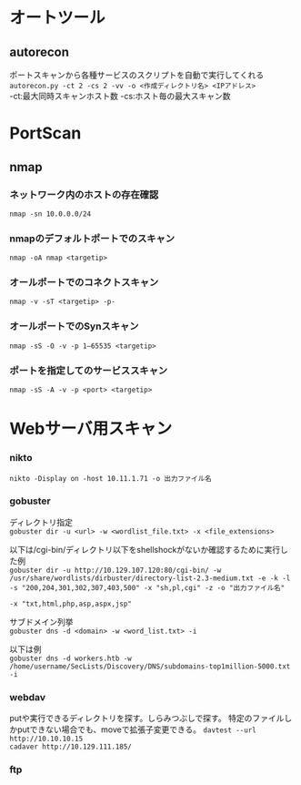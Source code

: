 
# オートツール
## autorecon
ポートスキャンから各種サービスのスクリプトを自動で実行してくれる  
`autorecon.py -ct 2 -cs 2 -vv -o <作成ディレクトリ名> <IPアドレス>`  
-ct:最大同時スキャンホスト数 -cs:ホスト毎の最大スキャン数

# PortScan

## nmap
### ネットワーク内のホストの存在確認
`nmap -sn 10.0.0.0/24`

### nmapのデフォルトポートでのスキャン
`nmap -oA nmap <targetip>`

### オールポートでのコネクトスキャン
`nmap -v -sT <targetip> -p- `

### オールポートでのSynスキャン
`nmap -sS -O -v -p 1–65535 <targetip>`

### ポートを指定してのサービススキャン
`nmap -sS -A -v -p <port> <targetip>`

# Webサーバ用スキャン

### nikto  
`nikto -Display on -host 10.11.1.71 -o 出力ファイル名`

### gobuster
ディレクトリ指定  
`gobuster dir -u <url> -w <wordlist_file.txt> -x <file_extensions>`

以下は/cgi-bin/ディレクトリ以下をshellshockがないか確認するために実行した例  
`gobuster dir -u http://10.129.107.120:80/cgi-bin/ -w /usr/share/wordlists/dirbuster/directory-list-2.3-medium.txt -e -k -l -s "200,204,301,302,307,403,500" -x "sh,pl,cgi" -z -o "出力ファイル名"`

`-x "txt,html,php,asp,aspx,jsp"`

サブドメイン列挙  
`gobuster dns -d <domain> -w <word_list.txt> -i`

以下は例  
`gobuster dns -d workers.htb -w /home/username/SecLists/Discovery/DNS/subdomains-top1million-5000.txt -i`

### webdav
putや実行できるディレクトリを探す。しらみつぶしで探す。
特定のファイルしかputできない場合でも、moveで拡張子変更できる。
`davtest --url http://10.10.10.15`  
`cadaver http://10.129.111.185/`  


### ftp

